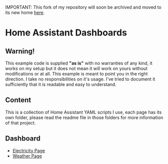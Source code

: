IMPORTANT: This fork of my repository will soon be archived and moved to its new home [here](https://github.com/homeautomatorza/home-assistant).

# Home Assistant Dashboards

## Warning!

This example code is supplied **"as is"** with no warranties of any kind, it works on my setup but it does not mean it will work on yours without modifications or at all. This example is meant to point you in the right direction. I take no responsibilities on it's usage. 
I've tried to document it sufficiently that it is readable and easy to understand.

## Content
This is a collection of Home Assistant YAML scripts I use, each page has its own folder, please read the readme file in those folders for more information of that project.

## Dashboard
- [Electricity Page](dashboard/electricity-page/)
- [Weather Page](dashboard/weather-page/)

